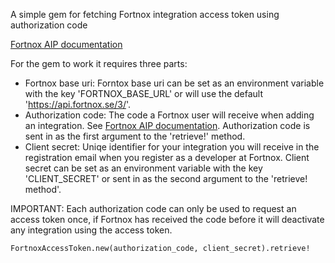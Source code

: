 A simple gem for fetching Fortnox integration access token using authorization code

[Fortnox AIP documentation](https://developer.fortnox.se/documentation/general/authentication/)

For the gem to work it requires three parts:

* Fortnox base uri: Forntox base uri can be set as an environment variable with the key 'FORTNOX_BASE_URL' or will use the default 'https://api.fortnox.se/3/'.
* Authorization code: The code a Fortnox user will receive when adding an integration. See [Fortnox AIP documentation](https://developer.fortnox.se/documentation/general/authentication/). Authorization code is sent in as the first argument to the 'retrieve!' method.
* Client secret: Uniqe identifier for your integration you will receive in the registration email when you register as a developer at Fortnox. Client secret can be set as an environment variable with the key 'CLIENT_SECRET' or sent in as the second argument to the 'retrieve! method'.

IMPORTANT: Each authorization code can only be used to request an access token once, if Fortnox has received the code before it will deactivate any integration using the access token.
```
FortnoxAccessToken.new(authorization_code, client_secret).retrieve!
````
